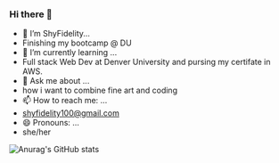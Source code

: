 ### Hi there 👋


- 🔭 I’m ShyFidelity...
- Finishing my bootcamp @ DU 
- 🌱 I’m currently learning ...
- Full stack Web Dev at Denver University and pursing my certifate in AWS. 
- 💬 Ask me about ...
- how i want to combine fine art and coding 
- 📫 How to reach me: ...
- shyfidelity100@gmail.com
- 😄 Pronouns: ...
- she/her


![Anurag's GitHub stats](https://github-readme-stats.vercel.app/api?username=shyfidelity&theme=nightowl&show_icons=true)


       
       
       
            
